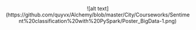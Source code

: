

<p align="center">
![alt text](https://github.com/quyvx/Alchemy/blob/master/City/Courseworks/Sentiment%20classification%20with%20PySpark/Poster_BigData-1.png)
</p>
